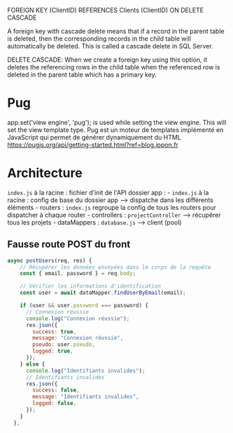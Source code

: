 FOREIGN KEY (ClientID)
        REFERENCES Clients (ClientID)
        ON DELETE CASCADE

A foreign key with cascade delete means that if a record in the parent table is deleted, then the corresponding records in the child table will automatically be deleted. This is called a cascade delete in SQL Server.

DELETE CASCADE: When we create a foreign key using this option, it deletes the referencing rows in the child table when the referenced row is deleted in the parent table which has a primary key.

# Pug

app.set('view engine', 'pug'); is used while setting the view engine. This will set the view template type.
Pug est un moteur de templates implémenté en JavaScript qui permet de générer dynamiquement du HTML
<https://pugjs.org/api/getting-started.html?ref=blog.ippon.fr>

# Architecture

`index.js` à la racine : fichier d'init de l'API
dossier app :
    - `index.js` à la racine : config de base du dossier app --> dispatche dans les différents éléments
    - routers : `index.js` regroupe la config de tous les routers pour dispatcher à chaque router
    - controllers : `projectController` --> récupérer tous les projets
    - dataMappers : `database.js` --> client (pool)

## Fausse route POST du front

```js
async postUsers(req, res) {
    // Récupérer les données envoyées dans le corps de la requête
    const { email, password } = req.body;

    // Vérifier les informations d'identification
    const user = await dataMapper.findUserByEmail(email);

    if (user && user.password === password) {
      // Connexion réussie
      console.log("Connexion réussie");
      res.json({
        success: true,
        message: "Connexion réussie",
        pseudo: user.pseudo,
        logged: true,
      });
    } else {
      console.log("Identifiants invalides");
      // Identifiants invalides
      res.json({
        success: false,
        message: "Identifiants invalides",
        logged: false,
      });
    }
  },
```

